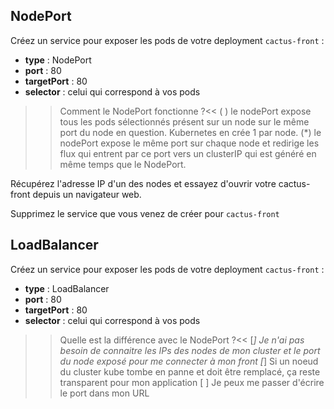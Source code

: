 ## NodePort

Créez un service pour exposer les pods de votre deployment `cactus-front` :
* **type** : NodePort
* **port** : 80
* **targetPort** : 80
* **selector** : celui qui correspond à vos pods

>>Comment le NodePort fonctionne ?<<
( ) le nodePort expose tous les pods sélectionnés présent sur un node sur le même port du node en question. Kubernetes en crée 1 par node.
(*) le nodePort expose le même port sur chaque node et redirige les flux qui entrent par ce port vers un clusterIP qui est généré en même temps que le NodePort.

Récupérez l'adresse IP d'un des nodes et essayez d'ouvrir votre cactus-front depuis un navigateur web.

Supprimez le service que vous venez de créer pour `cactus-front`

## LoadBalancer

Créez un service pour exposer les pods de votre deployment `cactus-front` :
* **type** : LoadBalancer
* **port** : 80
* **targetPort** : 80
* **selector** : celui qui correspond à vos pods

>>Quelle est la différence avec le NodePort ?<<
[*] Je n'ai pas besoin de connaitre les IPs des nodes de mon cluster et le port du node exposé pour me connecter à mon front
[*] Si un noeud du cluster kube tombe en panne et doit être remplacé, ça reste transparent pour mon application
[ ] Je peux me passer d'écrire le port dans mon URL
